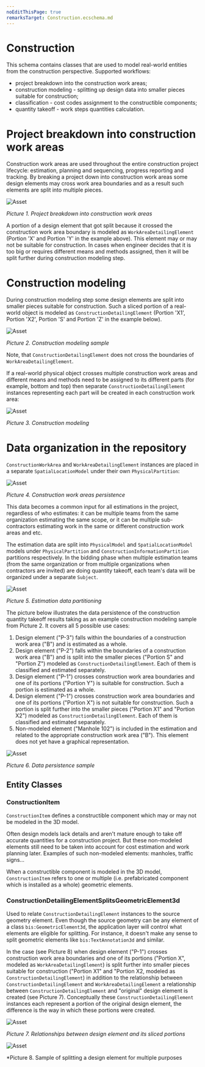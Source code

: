 ```yaml
---
noEditThisPage: true
remarksTarget: Construction.ecschema.md
---
```

# Construction

This schema contains classes that are used to model real-world entities from the construction perspective. Supported workflows:

- project breakdown into the construction work areas;
- construction modeling - splitting up design data into smaller pieces suitable for construction;
- classification - cost codes assignment to the constructible components;
- quantity takeoff - work steps quantities calculation.

# Project breakdown into construction work areas

Construction work areas are used throughout the entire construction project lifecycle: estimation, planning and sequencing, progress reporting and tracking. By breaking a project down into construction work areas some design elements may cross work area boundaries and as a result such elements are split into multiple pieces.

![Asset](./media/WorkAreaSplit.png)

*Picture 1. Project breakdown into construction work areas*

A portion of a design element that got split because it crossed the construction work area boundary is modeled as `WorkAreaDetailingElement` (Portion 'X' and Portion 'Y' in the example above). This element may or may not be suitable for construction. In cases when engineer decides that it is too big or requires different means and methods assigned, then it will be split further during construction modeling step.

# Construction modeling

During construction modeling step some design elements are split into smaller pieces suitable for construction. Such a sliced portion of a real-world object is modeled as `ConstructionDetailingElement` (Portion 'X1', Portion 'X2', Portion 'S' and Portion 'Z' in the example below).

![Asset](./media/ConstructionModelingSplit.png)

*Picture 2. Construction modeling sample*

Note, that `ConstructionDetailingElement` does not cross the boundaries of `WorkAreaDetailingElement`.

If a real-world physical object crosses multiple construction work areas and different means and methods need to be assigned to its different parts (for example, bottom and top) then separate `ConstructionDetailingElement` instances representing each part will be created in each construction work area:

![Asset](./media/ConstructionModelingSplitTopBottom.png)

*Picture 3. Construction modeling*

# Data organization in the repository

`ConstructionWorkArea` and `WorkAreaDetailingElement` instances are placed in a separate `SpatialLocationModel` under their own `PhysicalPartition`:

![Asset](./media/ConstructionWorkAreaPersistence.png)

*Picture 4. Construction work areas persistence*

This data becomes a common input for all estimations in the project, regardless of who estimates: it can be multiple teams from the same organization estimating the same scope, or it can be multiple sub-contractors estimating work in the same or different construction work areas and etc.

The estimation data are split into `PhysicalModel` and `SpatialLocationModel` models under `PhysicalPartition` and `ConstructionInformationPartition` partitions respectively. In the bidding phase when multiple estimation teams (from the same organization or from multiple organizations when contractors are invited) are doing quantity takeoff, each team's data will be organized under a separate `Subject`.

![Asset](./media/DataPartitioning2.png)

*Picture 5. Estimation data partitioning*

The picture below illustrates the data persistence of the construction quantity takeoff results taking as an example construction modeling sample from Picture 2. It covers all 5 possible use cases:

1. Design element ("P-3") falls within the boundaries of a construction work area ("B") and is estimated as a whole.
2. Design element ("P-2") falls within the boundaries of a construction work area ("B") and is split into the smaller pieces ("Portion S" and "Portion Z") modeled as `ConstructionDetailingElement`. Each of them is classified and estimated separately.
3. Design element ("P-1") crosses construction work area boundaries and one of its portions ("Portion Y") is suitable for construction. Such a portion is estimated as a whole.
4. Design element ("P-1") crosses construction work area boundaries and one of its portions ("Portion X") is not suitable for construction. Such a portion is split further into the smaller pieces ("Portion X1" and "Portion X2") modeled as `ConstructionDetailingElement`. Each of them is classified and estimated separately.
5. Non-modeled element ("Manhole 102") is included in the estimation and related to the appropriate construction work area ("B"). This element does not yet have a graphical representation.

![Asset](./media/SampleDataPersistence.png)

*Picture 6. Data persistence sample*

## Entity Classes

### ConstructionItem

`ConstructionItem` defines a constructible component which may or may not be modeled in the 3D model.

Often design models lack details and aren't mature enough to take off accurate quantities for a construction project. But these non-modeled elements still need to be taken into account for cost estimation and work planning later. Examples of such non-modeled elements: manholes, traffic signs…

When a constructible component is modeled in the 3D model, `ConstructionItem` refers to one or multiple (i.e. prefabricated component which is installed as a whole) geometric elements.

### ConstructionDetailingElementSplitsGeometricElement3d

Used to relate `ConstructionDetailingElement` instances to the source geometry element. Even though the source geometry can be any element of a class `bis:GeometricElement3d`, the application layer will control what elements are eligible for splitting. For instance, it doesn't make any sense to split geometric elements like `bis:TextAnnotation3d` and similar.

In the case (see Picture 8) when design element ("P-1") crosses construction work area boundaries and one of its portions ("Portion X", modeled as `WorkAreaDetailingElement`) is split further into smaller pieces suitable for construction ("Portion X1" and "Portion X2, modeled as `ConstructionDetailingElement`) in addition to the relationship between `ConstructionDetailingElement` and `WorkAreaDetailingElement` a relationship between `ConstructionDetailingElement` and "original" design element is created (see Picture 7). Conceptually these `ConstructionDetailingElement` instances each represent a portion of the original design element, the difference is the way in which these portions were created.

![Asset](./media/SecondSplitPersistence.png)

*Picture 7. Relationships between design element and its sliced portions*

![Asset](./media/SecondSplit.png)

*Picture 8. Sample of splitting a design element for multiple purposes
